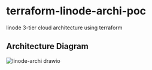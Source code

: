 # terraform-linode-archi-poc

linode 3-tier cloud architecture using terraform

## Architecture Diagram

![linode-archi drawio](https://github.com/junho100/terraform-linode-archi-poc/assets/55343124/ef57664e-51a9-4574-b99f-83078f2f1985)
